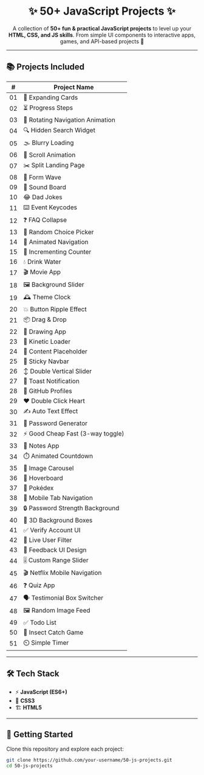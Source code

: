 <h1 align="center">✨ 50+ JavaScript Projects ✨</h1>

<p align="center">
A collection of <b>50+ fun & practical JavaScript projects</b> to level up your <b>HTML, CSS, and JS skills</b>.  
From simple UI components to interactive apps, games, and API-based projects 🚀
</p>

---

## 📚 Projects Included

| #  | Project Name |
|----|--------------|
| 01 | 🎴 Expanding Cards |
| 02 | ⏳ Progress Steps |
| 03 | 🔄 Rotating Navigation Animation |
| 04 | 🔍 Hidden Search Widget |
| 05 | 🌫️ Blurry Loading |
| 06 | 📜 Scroll Animation |
| 07 | ✂️ Split Landing Page |
| 08 | 🌊 Form Wave |
| 09 | 🎵 Sound Board |
| 10 | 😂 Dad Jokes |
| 11 | ⌨️ Event Keycodes |
| 12 | ❓ FAQ Collapse |
| 13 | 🎲 Random Choice Picker |
| 14 | 🧭 Animated Navigation |
| 15 | 🔢 Incrementing Counter |
| 16 | 💧 Drink Water |
| 17 | 🎬 Movie App |
| 18 | 🖼️ Background Slider |
| 19 | 🕰️ Theme Clock |
| 20 | 💥 Button Ripple Effect |
| 21 | 📦 Drag & Drop |
| 22 | 🎨 Drawing App |
| 23 | 🔄 Kinetic Loader |
| 24 | 📰 Content Placeholder |
| 25 | 📌 Sticky Navbar |
| 26 | ↕️ Double Vertical Slider |
| 27 | 🔔 Toast Notification |
| 28 | 🐙 GitHub Profiles |
| 29 | ❤️ Double Click Heart |
| 30 | ✍️ Auto Text Effect |
| 31 | 🔑 Password Generator |
| 32 | ⚡ Good Cheap Fast (3-way toggle) |
| 33 | 📝 Notes App |
| 34 | ⏱️ Animated Countdown |
| 35 | 🎠 Image Carousel |
| 36 | 🎨 Hoverboard |
| 37 | 🐾 Pokédex |
| 38 | 📱 Mobile Tab Navigation |
| 39 | 🔒 Password Strength Background |
| 40 | 🧊 3D Background Boxes |
| 41 | ✅ Verify Account UI |
| 42 | 👥 Live User Filter |
| 43 | 💬 Feedback UI Design |
| 44 | 🎚️ Custom Range Slider |
| 45 | 🎬 Netflix Mobile Navigation |
| 46 | ❓ Quiz App |
| 47 | 🗣️ Testimonial Box Switcher |
| 48 | 🖼️ Random Image Feed |
| 49 | ✅ Todo List |
| 50 | 🦟 Insect Catch Game |
| 51 | ⏲️ Simple Timer |

---

## 🛠️ Tech Stack
- ⚡ **JavaScript (ES6+)**  
- 🎨 **CSS3**  
- 🏗️ **HTML5**  

---

## 🚀 Getting Started

Clone this repository and explore each project:

```bash
git clone https://github.com/your-username/50-js-projects.git
cd 50-js-projects
